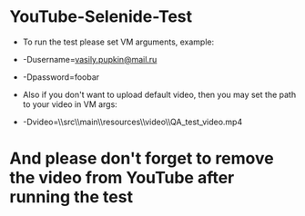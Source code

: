 # YouTube-Selenide-Test

* To run the test please set VM arguments, example:
* -Dusername=vasily.pupkin@mail.ru
* -Dpassword=foobar

* Also if you don't want to upload default video, then you may set the path to your video in VM args:
* -Dvideo=\\\src\\\main\\\resources\\\video\\\QA_test_video.mp4

# And please don't forget to remove the video from YouTube after running the test
